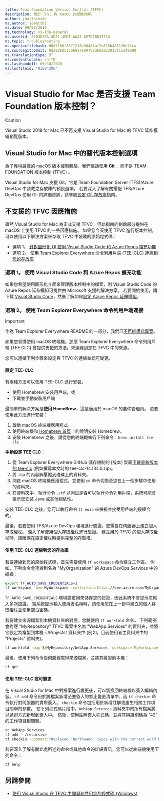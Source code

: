 ```yaml
---
title: Team Foundation Version Control (TFVC)
description: 關於 TFVC 與 macOS 的疑難排解。
author: jmatthiesen
ms.author: jomatthi
ms.date: 09/02/2019
ms.technology: vs-ide-general
ms.assetid: 52D3D26A-4D01-4FD1-AAA1-AE7D7BD39746
ms.topic: troubleshooting
ms.openlocfilehash: 0808f86f8571210a9048faf2e825b483120e73ca
ms.sourcegitcommit: 9d2829dc30b6917e89762d602022915f1ca49089
ms.translationtype: MT
ms.contentlocale: zh-TW
ms.lasthandoff: 09/30/2020
ms.locfileid: "91584200"
---
```

# <a name="does-visual-studio-for-mac-support-team-foundation-version-control"></a>Visual Studio for Mac 是否支援 Team Foundation 版本控制？

> [!CAUTION]
> Visual Studio 2019 for Mac 已不再支援 Visual Studio for Mac 的 TFVC 延伸模組預覽版本。


## <a name="alternative-version-control-options-in-visual-studio-for-mac"></a>Visual Studio for Mac 中的替代版本控制選項

為了獲得最佳的 macOS 版本控制體驗，我們建議使用 **Git** ，而不是 TEAM FOUNDATION 版本控制 (TFVC) 。 

Visual Studio for Mac 支援 Git，它是 Team Foundation Server (TFS)/Azure DevOps 中裝載之存放庫的預設選項。 若要深入了解有關搭配 TFS/Azure DevOps 使用 Git 的詳細資訊，請參閱[設定 Git 存放庫](./set-up-git-repository.md)指南。

## <a name="unsupported-workarounds-for-tfvc"></a>不支援的 TFVC 因應措施

雖然 Visual Studio for Mac 為正式支援 TFVC，但此指南的剩餘部分提供在 macOS 上使用 TFVC 的一些因應措施。 如果您今天使用 TFVC 進行版本控制，可以使用以下解決方案來存取 TFVC 中裝載的原始程式碼：

* 選項 1。 [ 針對圖形化 UI 使用 Visual Studio Code 和 Azure Repos 擴充功能](#use-visual-studio-code-and-the-azure-repos-extension)
* 選項 2。 [使用 Team Explorer Everywhere 命令列用戶端 (TEE-CLC) 連線到您的存放庫](#connecting-using-the-team-explorer-everywhere-command-line-client)

### <a name="option-1--use-visual-studio-code-and-the-azure-repos-extension"></a>選項 1。 <a id="use-visual-studio-code-and-the-azure-repos-extension"></a> 使用 Visual Studio Code 和 Azure Repos 擴充功能

如果您希望使用圖形化介面來管理版本控制中的檔案，則 Visual Studio Code 的 Azure Repos 延伸模組可提供由 Microsoft 支援的解決方案。 若要開始使用，請下載 [Visual Studio Code](https://code.visualstudio.com)，然後了解如何[設定 Azure Repos 延伸模組](https://marketplace.visualstudio.com/items?itemName=ms-vsts.team)。

### <a name="option-2--connecting-using-the-team-explorer-everywhere-command-line-client"></a>選項 2。 <a id="connecting-using-the-team-explorer-everywhere-command-line-client"></a> 使用 Team Explorer Everywhere 命令列用戶端連接

> [!IMPORTANT]
> 作為 Team Explorer Everywhere README 的一部分，我們已[不再維護此專案](https://github.com/microsoft/team-explorer-everywhere)。

如果您習慣使用 macOS 終端機，那麼 Team Explorer Everywhere 命令列用戶端 (TEE CLC) 會提供支援的方法，來連線到您在 TFVC 中的來源。

您可以遵循下列步驟來設定與 TFVC 的連線並認可變更。

#### <a name="setting-up-the-tee-clc"></a>設定 TEE-CLC

有兩種方法可以使用 TEE-CLC 進行安裝。

* 使用 Homebrew 安裝用戶端，或
* 下載並手動安裝用戶端

最簡單的解決方案是**使用 HomeBrew**，這是適用於 macOS 的套件管理員。 若要使用此方法進行安裝：

1. 啟動 macOS 終端機應用程式。
1. 使用終端機和 [Homebrew 首頁](https://brew.sh/)上的說明安裝 Homebrew。
1. 安裝 Homebrew 之後，請從您的終端機執行下列命令：`brew install tee-clc`

**手動設定 TEE CLC**：

1. 從 Team Explorer Everywhere GitHub 儲存機制的 [版本] 頁面[下載最新版本的 tee-clc](https://github.com/Microsoft/team-explorer-everywhere/releases) (例如撰寫本文時的 tee-clc-14.134.0.zip)。
1. 將 .zip 的內容解壓縮到磁碟上的資料夾。
1. 開啟 macOS 終端機應用程式，並使用 `cd` 命令切換至您在上一個步驟中使用的資料夾。
1. 在資料夾中，執行命令 `./tf` 以測試是否可以執行命令列用戶端，系統可能會提示您安裝 Java 或其他相依性。

安裝 TEE-CLC 之後，您可以執行命令 `tf eula` 來檢視並接受用戶端的授權合約。

最後，若要使用 TFS/Azure DevOps 環境進行驗證，您需要在伺服器上建立個人存取權杖。 深入了解[使用個人存取權杖進行驗證](/azure/devops/integrate/get-started/authentication/pats?view=azure-devops)。 建立用於 TFVC 的個人存取權杖時，請確保在設定權杖時提供完整的存取權。

#### <a name="using-the-tee-clc-to-connect-to-your-repo"></a>使用 TEE-CLC 連線到您的存放庫

若要連線到您的原始程式碼，首先需要使用 `tf workspace` 命令建立工作區。 例如，下列命令會連線到名為 "MyOrganization" 的 Azure DevOps Services 中的組織： 

```bash
export TF_AUTO_SAVE_CREDENTIALS=1
tf workspace -new MyWorkspace -collection:https://dev.azure.com/MyOrganization
```

`TF_AUTO_SAVE_CREDENTIALS` 環境設定用來儲存您的認證，因此系統不會提示您輸入多次認證。 當系統提示輸入使用者名稱時，請使用您在上一節中建立的個人存取權杖並使用空白密碼。

若要建立來源檔案到本機資料夾的對應，您將使用 `tf workfold` 命令。 下列範例會對應 "MyRepository" TFVC 專案中名為 "WebApp.Services" 的資料夾，並將它設定為複製到本機 ~/Projects/ 資料夾中 (例如，目前使用者主資料夾中的 "Projects" 資料夾)。

```bash
tf workfold -map $/MyRepository/WebApp.Services -workspace:MyWorkspace ~/Projects/
```

最後，使用下列命令從伺服器取得來源檔案，並將其複製到本機：

```bash
tf get
```

#### <a name="committing-changes-using-the-tee-clc"></a>使用 TEE-CLC 認可變更

在 Visual Studio for Mac 中對檔案進行變更後，可以切換回終端機以簽入編輯內容。 `tf add` 命令用於將檔案新增至要簽入的暫止變更清單中，而 `tf checkin` 命令執行對伺服器的實際簽入。 `checkin` 命令包括用於新增註解或產生相關工作項目關聯的參數。 在下列程式碼片段中，`WebApp.Services` 資料夾中的所有檔案將以遞迴方式新增到簽入中。 然後，使用註解簽入程式碼，並將其與識別碼為 "42"　的工作項目相關聯。

```bash
cd WebApp.Services
tf add * /recursive
tf checkin -comment:"Replaced 'Northwand' typos with the correct word Northwind" -associate:42
```

若要深入了解有關此處所述的命令或其他命令的詳細資訊，您可以從終端機使用下列命令：

`tf help`

## <a name="see-also"></a>另請參閱

- [使用 Visual Studio 在 TFVC 中開發和共用您的程式碼 (Windows)](/azure/devops/repos/tfvc/share-your-code-in-tfvc-vs)
